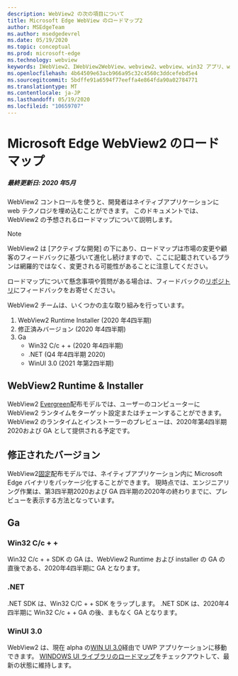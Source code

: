 ```yaml
---
description: WebView2 の次の項目について
title: Microsoft Edge WebView のロードマップ2
author: MSEdgeTeam
ms.author: msedgedevrel
ms.date: 05/19/2020
ms.topic: conceptual
ms.prod: microsoft-edge
ms.technology: webview
keywords: IWebView2、IWebView2WebView、webview2、webview、win32 アプリ、win32、edge、ICoreWebView2、ICoreWebView2Host、browser control、edge html
ms.openlocfilehash: 4b64509e63acb966a95c32c4560c3ddcefebd5e4
ms.sourcegitcommit: 5bdffe91a6594f77eeffa4e864fda90a02784771
ms.translationtype: MT
ms.contentlocale: ja-JP
ms.lasthandoff: 05/19/2020
ms.locfileid: "10659707"
---
```

# Microsoft Edge WebView2 のロードマップ

##### 最終更新日: 2020 年5月

WebView2 コントロールを使うと、開発者はネイティブアプリケーションに web テクノロジを埋め込むことができます。 このドキュメントでは、WebView2 の予想されるロードマップについて説明します。 

> [!NOTE]
> WebView2 は [アクティブな開発] の下にあり、ロードマップは市場の変更や顧客のフィードバックに基づいて進化し続けますので、ここに記載されているプランは網羅的ではなく、変更される可能性があることに注意してください。 

ロードマップについて懸念事項や質問がある場合は、フィードバックの[リポジトリ](https://github.com/MicrosoftEdge/WebViewFeedback)にフィードバックをお寄せください。

WebView2 チームは、いくつかの主な取り組みを行っています。

1.  WebView2 Runtime Installer (2020 年4四半期)
2.  修正済みバージョン (2020 年4四半期)
3.  Ga 
    *   Win32 C/c + + (2020 年4四半期)
    *   .NET (Q4 年4四半期 2020)
    *   WinUI 3.0 (2021 年第2四半期)

## WebView2 Runtime & Installer

WebView2 [Evergreen](./concepts/distribution.md#microsoft-edge-webview2-runtime)配布モデルでは、ユーザーのコンピューターに WebView2 ランタイムをターゲット設定またはチェーンすることができます。 WebView2 のランタイムとインストーラーのプレビューは、2020年第4四半期2020および GA として提供される予定です。

## 修正されたバージョン

WebView2[固定](./concepts/distribution.md#roadmap)配布モデルでは、ネイティブアプリケーション内に Microsoft Edge バイナリをパッケージ化することができます。 現時点では、エンジニアリング作業は、第3四半期2020および GA 四半期の2020年の終わりまでに、プレビューを表示する方法となっています。

## Ga 

### Win32 C/c + +

Win32 C/c + + SDK の GA は、WebView2 Runtime および installer の GA の直後である、2020年4四半期に GA となります。

### .NET

.NET SDK は、Win32 C/C + + SDK をラップします。 .NET SDK は、2020年4四半期に Win32 C/c + + GA の後、まもなく GA となります。

### WinUI 3.0

WebView2 は、現在 alpha の[WIN UI 3.0](/uwp/toolkits/winui3/)経由で UWP アプリケーションに移動できます。 [WINDOWS UI ライブラリのロードマップ](https://github.com/microsoft/microsoft-ui-xaml/blob/master/docs/roadmap.md)をチェックアウトして、最新の状態に維持します。  
